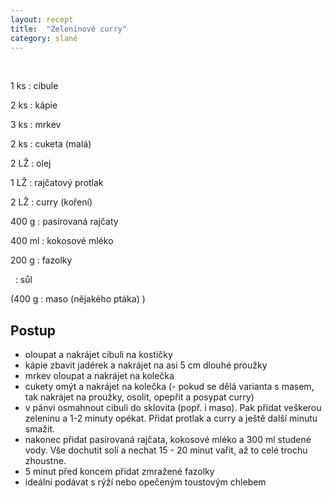 ```yaml
---
layout: recept
title:  "Zeleninové curry"
category: slané
---
```


<br>

<div class="ingredience" markdown="1">

1 ks
: cibule

2 ks
: kápie

3 ks
: mrkev

2 ks
: cuketa (malá)

2 LŽ
: olej

1 LŽ
: rajčatový protlak

2 LŽ
: curry (koření)

400 g
: pasírovaná rajčaty

400 ml
: kokosové mléko

200 g
: fazolky

&nbsp;
: sůl

(400 g
: maso (nějakého ptáka) )

</div>

## Postup

<div class="postup" markdown="1">  

- oloupat a nakrájet cibuli na kostičky
- kápie zbavit jadérek a nakrájet na asi 5 cm dlouhé proužky
- mrkev oloupat a nakrájet na kolečka
- cukety omýt a nakrájet na kolečka
(- pokud se dělá varianta s masem, tak nakrájet na proužky, osolit, opepřit a posypat curry)
- v pánvi osmahnout cibuli do sklovita (popř. i maso). Pak přidat veškerou zeleninu a 1-2 minuty opékat. Přidat protlak a curry a ještě další minutu smažit.
- nakonec přidat pasírovaná rajčata, kokosové mléko a 300 ml studené vody. Vše dochutit solí a nechat 15 - 20 minut vařit, až to celé trochu zhoustne.
- 5 minut před koncem přidat zmražené fazolky
- ideální podávat s rýží nebo opečeným toustovým chlebem

</div>
